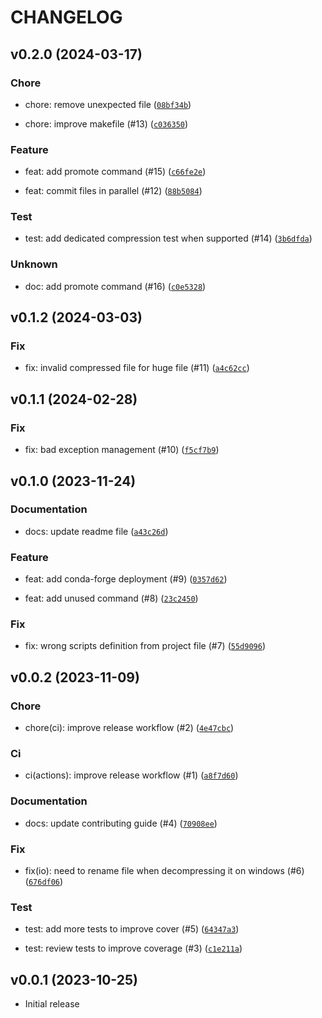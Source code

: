 # CHANGELOG

## v0.2.0 (2024-03-17)

### Chore

* chore: remove unexpected file ([`08bf34b`](https://github.com/crabisoft/pdbstore/commit/08bf34ba0c43620222e1b4810ee31855d6838437))

* chore: improve makefile (#13) ([`c036350`](https://github.com/crabisoft/pdbstore/commit/c036350db8f34606a12b3fed47338721d700bd94))

### Feature

* feat: add promote command (#15) ([`c66fe2e`](https://github.com/crabisoft/pdbstore/commit/c66fe2eb318ab269a054272b99979af47b73e9c8))

* feat: commit files in parallel (#12) ([`88b5084`](https://github.com/crabisoft/pdbstore/commit/88b5084674a3f477ef8993f87d0bac490edb8a49))

### Test

* test: add dedicated compression test when supported (#14) ([`3b6dfda`](https://github.com/crabisoft/pdbstore/commit/3b6dfdab3eb58d35735d0149d480cc9488548ff6))

### Unknown

* doc: add promote command (#16) ([`c0e5328`](https://github.com/crabisoft/pdbstore/commit/c0e5328e1f725bc7eeac4fc98f802effd51f7bc0))

## v0.1.2 (2024-03-03)

### Fix

* fix: invalid compressed file for huge file (#11) ([`a4c62cc`](https://github.com/crabisoft/pdbstore/commit/a4c62cc80512023473332aad5ff39ef051ca68d5))

## v0.1.1 (2024-02-28)

### Fix

* fix: bad exception management (#10) ([`f5cf7b9`](https://github.com/crabisoft/pdbstore/commit/f5cf7b9efe2ebd99d285c5b1f7f7962469c94f50))

## v0.1.0 (2023-11-24)

### Documentation

* docs: update readme file ([`a43c26d`](https://github.com/crabisoft/pdbstore/commit/a43c26dbb1c9dc796caa977cf5de042f2bdf48f2))

### Feature

* feat: add conda-forge deployment (#9) ([`0357d62`](https://github.com/crabisoft/pdbstore/commit/0357d62be13fb64dbe2acd3564663a10479625be))

* feat: add unused command (#8) ([`23c2450`](https://github.com/crabisoft/pdbstore/commit/23c24500ff5a176eff720dd3ebde7fbd3951773e))

### Fix

* fix: wrong scripts definition from project file (#7) ([`55d9096`](https://github.com/crabisoft/pdbstore/commit/55d9096082acfc36376aff4dd3a8e5852767dc94))

## v0.0.2 (2023-11-09)

### Chore

* chore(ci): improve release workflow (#2) ([`4e47cbc`](https://github.com/crabisoft/pdbstore/commit/4e47cbc276ee14cbc7587ce513d24da669624b78))

### Ci

* ci(actions): improve release workflow (#1) ([`a8f7d60`](https://github.com/crabisoft/pdbstore/commit/a8f7d6000f8c7a200ee25e527c1f7b8fa07841c3))

### Documentation

* docs: update contributing guide (#4) ([`70908ee`](https://github.com/crabisoft/pdbstore/commit/70908ee11a3d8899502fdc5c88ba8713f446589b))

### Fix

* fix(io): need to rename file when decompressing it on windows (#6) ([`676df06`](https://github.com/crabisoft/pdbstore/commit/676df0600364749a031be05d72cd1a0127d55e7c))

### Test

* test: add more tests to improve cover (#5) ([`64347a3`](https://github.com/crabisoft/pdbstore/commit/64347a374c68bb18c75312de94345157bc0296c2))

* test: review tests to improve coverage (#3) ([`c1e211a`](https://github.com/crabisoft/pdbstore/commit/c1e211ac2384b1788a17c5f6d029b3ef9362550a))

## v0.0.1 (2023-10-25)

* Initial release